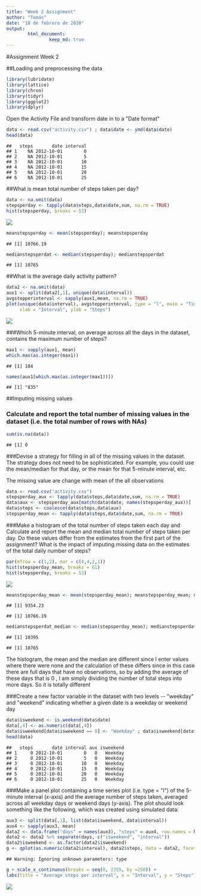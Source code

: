 ```yaml
---
title: "Week 2 Assignment"
author: "Tomás"
date: "18 de febrero de 2020"
output: 
        html_document:
                keep_md: true
---
```





#Assignment Week 2

##Loading and preprocessing the data


```r
library(lubridate)
library(lattice)
library(chron)
library(tidyr)
library(ggplot2)
library(dplyr)
```

Open the Activity File and transform date in to a "Date format"


```r
data <- read.csv("activity.csv") ; data$date <- ymd(data$date)
head(data)
```

```
##   steps       date interval
## 1    NA 2012-10-01        0
## 2    NA 2012-10-01        5
## 3    NA 2012-10-01       10
## 4    NA 2012-10-01       15
## 5    NA 2012-10-01       20
## 6    NA 2012-10-01       25
```

##What is mean total number of steps taken per day?


```r
data <- na.omit(data)
stepsperday <- tapply(data$steps,data$date,sum, na.rm = TRUE)
hist(stepsperday, breaks = 53)
```

![](./figures/unnamed-chunk-3-1.png)<!-- -->

```r
meanstepsperday <- mean(stepsperday); meanstepsperday
```

```
## [1] 10766.19
```

```r
medianstepsperdat <- median(stepsperday); medianstepsperdat
```

```
## [1] 10765
```

##What is the average daily activity pattern?


```r
data2 <- na.omit(data)
aux1 <- split(data2[,1], unique(data$interval))
avgstepperinterval <- sapply(aux1,mean, na.rm = TRUE)
plot(unique(data$interval), avgstepperinterval, type = "l", main = "Time series plot of the average number of steps taken",
     xlab = "Interval", ylab = "Steps")
```

![](./figures/unnamed-chunk-4-1.png)<!-- -->

###Which 5-minute interval, on average across all the days in the dataset, contains the maximum number of steps?


```r
max1 <- sapply(aux1, mean)
which.max(as.integer(max1))
```

```
## [1] 104
```

```r
names(aux1[which.max(as.integer(max1))])
```

```
## [1] "835"
```

##Imputing missing values


### Calculate and report the total number of missing values in the dataset (i.e. the total number of rows with NAs)

```r
sum(is.na(data))
```

```
## [1] 0
```

###Devise a strategy for filling in all of the missing values in the dataset. The strategy does not need to be sophisticated. For example, you could use the mean/median for that day, or the mean for that 5-minute interval, etc.

The missing value are change with mean of the all observations

```r
data <- read.csv("activity.csv")
stepsperday_aux <- tapply(data$steps,data$date,sum, na.rm = TRUE)
data$aux <- stepsperday_aux[match(data$date, names(stepsperday_aux))]
data$steps <- coalesce(data$steps,data$aux)
stepsperday_mean <- tapply(data$steps,data$date,sum, na.rm = TRUE)
```


###Make a histogram of the total number of steps taken each day and Calculate and report the mean and median total number of steps taken per day. Do these values differ from the estimates from the first part of the assignment? What is the impact of imputing missing data on the estimates of the total daily number of steps?


```r
par(mfrow = c(1,2), mar = c(4,4,2,1))
hist(stepsperday_mean, breaks = 61)
hist(stepsperday, breaks = 53)
```

![](./figures/unnamed-chunk-8-1.png)<!-- -->

```r
meanstepsperday_mean <- mean(stepsperday_mean); meanstepsperday_mean; meanstepsperday
```

```
## [1] 9354.23
```

```
## [1] 10766.19
```

```r
medianstepsperdat_median <- median(stepsperday_mean); medianstepsperdat_median ; medianstepsperdat
```

```
## [1] 10395
```

```
## [1] 10765
```

The histogram, the mean and the median are different since I enter values where there were none and the calculation of these differs since in this case there are full days that have no observations, so by adding the average of these days that is 0 , I am simply dividing the number of total steps into more days. So it is totally different

###Create a new factor variable in the dataset with two levels -- "weekday" and "weekend" indicating whether a given date is a weekday or weekend day


```r
data$isweekend <- is.weekend(data$date)
data[,4] <- as.numeric(data[,4])
data$isweekend[data$isweekend == 0] <- "Weekday" ; data$isweekend[data$isweekend == 1] <- "Weekend"
head(data)
```

```
##   steps       date interval aux isweekend
## 1     0 2012-10-01        0   0   Weekday
## 2     0 2012-10-01        5   0   Weekday
## 3     0 2012-10-01       10   0   Weekday
## 4     0 2012-10-01       15   0   Weekday
## 5     0 2012-10-01       20   0   Weekday
## 6     0 2012-10-01       25   0   Weekday
```
###Make a panel plot containing a time series plot (i.e. type = "l") of the 5-minute interval (x-axis) and the average number of steps taken, averaged across all weekday days or weekend days (y-axis). The plot should look something like the following, which was created using simulated data:


```r
aux3 <- split(data[,1], list(data$isweekend, data$interval))
aux4 <- sapply(aux3, mean)
data2 <- data.frame("days" = names(aux3), "steps" = aux4, row.names = NULL)
data2 <- data2 %>% separate(days, c("isweekend", "interval"))
data2$isweekend <- as.factor(data2$isweekend)
g <- qplot(as.numeric(data2$interval), data2$steps, data = data2, facets = .~isweekend, na.rm = TRUE, type = "l")
```

```
## Warning: Ignoring unknown parameters: type
```

```r
g + scale_x_continuous(breaks = seq(0, 2355, by =250)) +
labs(title = "Average steps per interval", x = "Interval", y = "Steps") +  geom_line(linetype = "solid")
```

![](./figures/unnamed-chunk-10-1.png)<!-- -->


